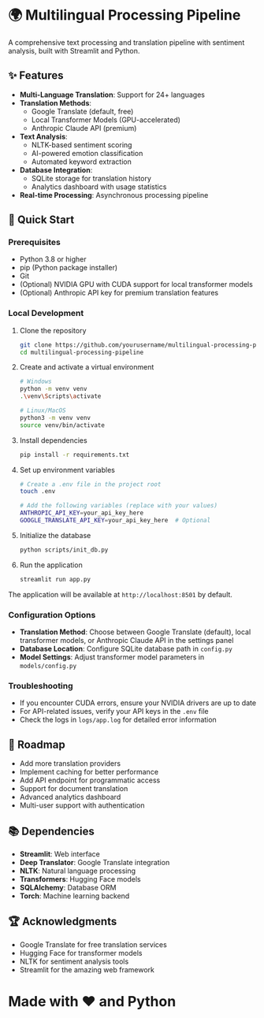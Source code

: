 # 🌍 Multilingual Processing Pipeline

A comprehensive text processing and translation pipeline with sentiment analysis, built with Streamlit and Python.

## ✨ Features

- **Multi-Language Translation**: Support for 24+ languages
- **Translation Methods**:
  - Google Translate (default, free)
  - Local Transformer Models (GPU-accelerated)
  - Anthropic Claude API (premium)
- **Text Analysis**:
  - NLTK-based sentiment scoring
  - AI-powered emotion classification 
  - Automated keyword extraction
- **Database Integration**:
  - SQLite storage for translation history 
  - Analytics dashboard with usage statistics
- **Real-time Processing**: Asynchronous processing pipeline

## 🚀 Quick Start

### Prerequisites

- Python 3.8 or higher
- pip (Python package installer)
- Git
- (Optional) NVIDIA GPU with CUDA support for local transformer models
- (Optional) Anthropic API key for premium translation features

### Local Development

1. Clone the repository
   ```bash
   git clone https://github.com/yourusername/multilingual-processing-pipeline.git
   cd multilingual-processing-pipeline
   ```

2. Create and activate a virtual environment
   ```bash
   # Windows
   python -m venv venv
   .\venv\Scripts\activate

   # Linux/MacOS
   python3 -m venv venv
   source venv/bin/activate
   ```

3. Install dependencies
   ```bash
   pip install -r requirements.txt
   ```

4. Set up environment variables
   ```bash
   # Create a .env file in the project root
   touch .env

   # Add the following variables (replace with your values)
   ANTHROPIC_API_KEY=your_api_key_here
   GOOGLE_TRANSLATE_API_KEY=your_api_key_here  # Optional
   ```

5. Initialize the database
   ```bash
   python scripts/init_db.py
   ```

6. Run the application
   ```bash
   streamlit run app.py
   ```

The application will be available at `http://localhost:8501` by default.

### Configuration Options

- **Translation Method**: Choose between Google Translate (default), local transformer models, or Anthropic Claude API in the settings panel
- **Database Location**: Configure SQLite database path in `config.py`
- **Model Settings**: Adjust transformer model parameters in `models/config.py`

### Troubleshooting

- If you encounter CUDA errors, ensure your NVIDIA drivers are up to date
- For API-related issues, verify your API keys in the `.env` file
- Check the logs in `logs/app.log` for detailed error information

## 🎯 Roadmap

- Add more translation providers
- Implement caching for better performance
- Add API endpoint for programmatic access
- Support for document translation
- Advanced analytics dashboard
- Multi-user support with authentication

## 📚 Dependencies

- **Streamlit**: Web interface
- **Deep Translator**: Google Translate integration
- **NLTK**: Natural language processing
- **Transformers**: Hugging Face models
- **SQLAlchemy**: Database ORM
- **Torch**: Machine learning backend

## 🏆 Acknowledgments

- Google Translate for free translation services
- Hugging Face for transformer models
- NLTK for sentiment analysis tools
- Streamlit for the amazing web framework

# Made with ❤️ and Python
